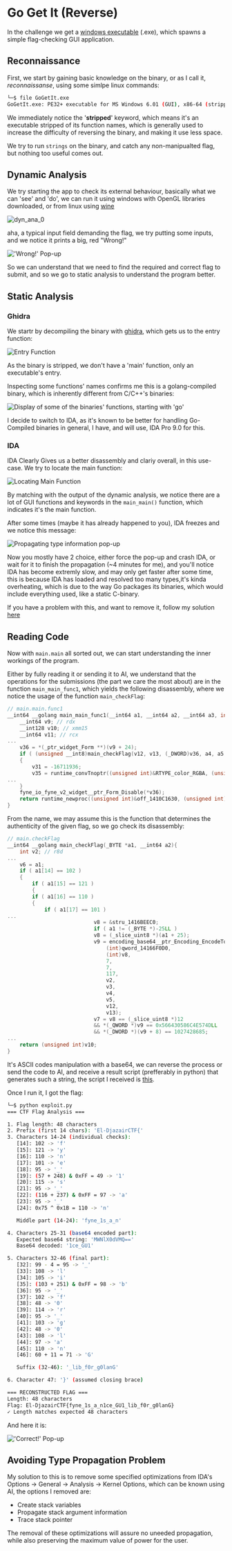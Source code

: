 # **Go Get It (Reverse)**

In the challenge we get a [windows executable](https://github.com/MedjberAbderrahim/CTF-Writeups/blob/main/El-Djazair%20CTF/Reverse%20Engineering/Go%20Get%20It/GoGetIt.exe) (.exe), which spawns a simple flag-checking GUI application.

## **Reconnaissance**

First, we start by gaining basic knowledge on the binary, or as I call it, *reconnaissanse*, using some simlpe linux commands:

```bash
└─$ file GoGetIt.exe             
GoGetIt.exe: PE32+ executable for MS Windows 6.01 (GUI), x86-64 (stripped to external PDB), 12 sections
```

We immediately notice the '**stripped**' keyword, which means it's an executable stripped of its function names, which is generally used to increase the difficulty of reversing the binary, and making it use less space.

We try to run `strings` on the binary, and catch any non-manipualted flag, but nothing too useful comes out.

## Dynamic Analysis

We try starting the app to check its external behaviour, basically what we can 'see' and 'do', we can run it using windows with OpenGL libraries downloaded, or from linux using [wine](https://www.winehq.org)

![dyn_ana_0](images/image-4.png)

aha, a typical input field demanding the flag, we try putting some inputs, and we notice it prints a big, red "Wrong!"

!['Wrong!' Pop-up](images/image-6.png)

So we can understand that we need to find the required and correct flag to submit, and so we go to static analysis to understand the program better.

## Static Analysis

### Ghidra
We startr by decompiling the binary with [ghidra](https://github.com/NationalSecurityAgency/ghidra), which gets us to the entry function:

![Entry Function](images/image.png)

As the binary is stripped, we don't have a 'main' function, only an executable's entry.

Inspecting some functions' names confirms me this is a golang-compiled binary, which is inherently different from C/C++'s binaries:

![Display of some of the binaries' functions, starting with 'go'](images/image-1.png)

I decide to switch to IDA, as it's known to be better for handling Go-Compiled binaries in general, I have, and will use, IDA Pro 9.0 for this.

### IDA
IDA Clearly Gives us a better disassembly and clariy overall, in this use-case.
We try to locate the main function:

![Locating Main Function](images/image-2.png)

By matching with the output of the dynamic analysis, we notice there are a lot of GUI functions and keywords in the `main_main()` function, which indicates it's the main function.

After some times (maybe it has already happened to you), IDA freezes and we notice this message:

![Propagating type information pop-up](images/image-3.png)

Now you mostly have 2 choice, either force the pop-up and crash IDA, or wait for it to finish the propagation (~4 minutes for me), and you'll notice IDA has become extremly slow, and may only get faster after some time, this is because IDA has loaded and resolved too many types,it's kinda overheating, which is due to the way Go packages its binaries, which would include everything used, like a static C-binary.

If you have a problem with this, and want to remove it, follow my solution [here](#avoiding-type-propagation-problem)

## Reading Code

Now with `main.main` all sorted out, we can start understanding the inner workings of the program.

Either by fully reading it or sending it to AI, we understand that the operations for the submissions (the part we care the most about) are in the function `main_main_func1`, which yields the following disassembly, where we notice the usage of the function `main_checkFlag`:

```C
// main.main.func1
__int64 __golang main_main_func1(__int64 a1, __int64 a2, __int64 a3, int a4, int a5, int a6, int a7, int a8, int a9){
    __int64 v9; // rdx
    __int128 v10; // xmm15
    __int64 v11; // rcx
...
    v36 = *(_ptr_widget_Form **)(v9 + 24);
    if ( (unsigned __int8)main_checkFlag(v12, v13, (_DWORD)v36, a4, a5, a6, a7, a8, a9) )
    {
        v31 = -16711936;
        v35 = runtime_convTnoptr((unsigned int)&RTYPE_color_RGBA, (unsigned int)&v31, v14, a4, a5, v15, v16, v17, v18);
...
    }
    fyne_io_fyne_v2_widget__ptr_Form_Disable(*v36);
    return runtime_newproc((unsigned int)&off_1410C1630, (unsigned int)&off_14118D380, v25, a4, a5, v26, v27, v28, v29);
}
```

From the name, we may assume this is the function that determines the authenticity of the given flag, so we go check its disassembly:

```C
// main.checkFlag
__int64 __golang main_checkFlag(_BYTE *a1, __int64 a2){
    int v2; // r8d
...
    v6 = a1;
    if ( a1[14] == 102 )
    {
        if ( a1[15] == 121 )
        {
        if ( a1[16] == 110 )
        {
            if ( a1[17] == 101 )
...
                            v8 = &stru_1416BEEC0;
                            if ( a1 != (_BYTE *)-25LL )
                            v8 = (_slice_uint8 *)(a1 + 25);
                            v9 = encoding_base64__ptr_Encoding_EncodeToString(
                                (int)qword_14166F0D0,
                                (int)v8,
                                7,
                                7,
                                117,
                                v2,
                                v3,
                                v4,
                                v5,
                                v12,
                                v13);
                            v7 = v8 == (_slice_uint8 *)12
                            && *(_QWORD *)v9 == 0x566430586C4E574DLL
                            && *(_DWORD *)(v9 + 8) == 1027428685;
...
    return (unsigned int)v10;
}
```

It's ASCII codes manipulation with a base64, we can reverse the process or send the code to AI, and receive a result script (prefferably in python) that generates such a string, the script I received is [this](https://github.com/MedjberAbderrahim/CTF-Writeups/blob/main/El-Djazair%20CTF/Reverse%20Engineering/Go%20Get%20It/exploit.py).

Once I run it, I got the flag:
```bash
└─$ python exploit.py       
=== CTF Flag Analysis ===

1. Flag length: 48 characters
2. Prefix (first 14 chars): 'El-DjazairCTF{'
3. Characters 14-24 (individual checks):
   [14]: 102 -> 'f'
   [15]: 121 -> 'y'
   [16]: 110 -> 'n'
   [17]: 101 -> 'e'
   [18]: 95 -> '_'
   [19]: (57 + 248) & 0xFF = 49 -> '1'
   [20]: 115 -> 's'
   [21]: 95 -> '_'
   [22]: (116 + 237) & 0xFF = 97 -> 'a'
   [23]: 95 -> '_'
   [24]: 0x75 ^ 0x1B = 110 -> 'n'

   Middle part (14-24): 'fyne_1s_a_n'

4. Characters 25-31 (base64 encoded part):
   Expected base64 string: 'MWNlX0dVMQ=='
   Base64 decoded: '1ce_GU1'

5. Characters 32-46 (final part):
   [32]: 99 - 4 = 95 -> '_'
   [33]: 108 -> 'l'
   [34]: 105 -> 'i'
   [35]: (103 + 251) & 0xFF = 98 -> 'b'
   [36]: 95 -> '_'
   [37]: 102 -> 'f'
   [38]: 48 -> '0'
   [39]: 114 -> 'r'
   [40]: 95 -> '_'
   [41]: 103 -> 'g'
   [42]: 48 -> '0'
   [43]: 108 -> 'l'
   [44]: 97 -> 'a'
   [45]: 110 -> 'n'
   [46]: 60 + 11 = 71 -> 'G'

   Suffix (32-46): '_lib_f0r_g0lanG'

6. Character 47: '}' (assumed closing brace)

=== RECONSTRUCTED FLAG ===
Length: 48 characters
Flag: El-DjazairCTF{fyne_1s_a_n1ce_GU1_lib_f0r_g0lanG}
✓ Length matches expected 48 characters
```

And here it is:

!['Correct!' Pop-up](images/image-5.png)

## Avoiding Type Propagation Problem
My solution to this is to remove some specified optimizations from IDA's Options -> General -> Analysis -> Kernel Options, which can be known using AI, the options I removed are:
- Create stack variables
- Propagate stack argument information
- Trace stack pointer

The removal of these optimizations will assure no uneeded propagation, while also preserving the maximum value of power for the user.
